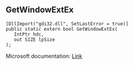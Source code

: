## GetWindowExtEx

```
[DllImport("gdi32.dll", SetLastError = true)]
public static extern bool GetWindowExtEx(
   IntPtr hdc,
   out SIZE lpSize
);
```

Microsoft documentation: [Link](https://docs.microsoft.com/en-us/windows/win32/api/wingdi/nf-wingdi-getwindowextex)
